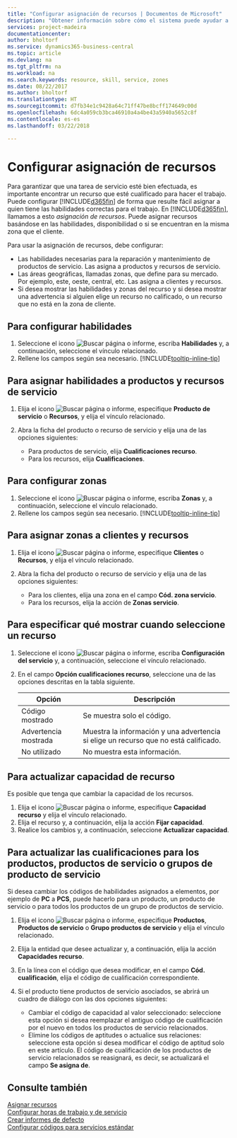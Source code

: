 ```yaml
---
title: "Configurar asignación de recursos | Documentos de Microsoft"
description: "Obtener información sobre cómo el sistema puede ayudar a asegurar que se asigna a alguien que tiene las habilidades necesarias para proporcionar un servicio."
services: project-madeira
documentationcenter: 
author: bholtorf
ms.service: dynamics365-business-central
ms.topic: article
ms.devlang: na
ms.tgt_pltfrm: na
ms.workload: na
ms.search.keywords: resource, skill, service, zones
ms.date: 08/22/2017
ms.author: bholtorf
ms.translationtype: HT
ms.sourcegitcommit: d7fb34e1c9428a64c71ff47be8bcff174649c00d
ms.openlocfilehash: 6dc4a059cb3bca46910a4a4be43a5940a5652c8f
ms.contentlocale: es-es
ms.lasthandoff: 03/22/2018

---
```


# <a name="set-up-resource-allocation"></a>Configurar asignación de recursos
Para garantizar que una tarea de servicio esté bien efectuada, es importante encontrar un recurso que esté cualificado para hacer el trabajo. Puede configurar [!INCLUDE[d365fin](includes/d365fin_md.md)] de forma que resulte fácil asignar a quien tiene las habilidades correctas para el trabajo. En [!INCLUDE[d365fin](includes/d365fin_md.md)], llamamos a esto _asignación de recursos_. Puede asignar recursos basándose en las habilidades, disponibilidad o si se encuentran en la misma zona que el cliente. 

Para usar la asignación de recursos, debe configurar:  
  
* Las habilidades necesarias para la reparación y mantenimiento de productos de servicio. Las asigna a productos y recursos de servicio.  
* Las áreas geográficas, llamadas zonas, que define para su mercado. Por ejemplo, este, oeste, central, etc. Las asigna a clientes y recursos.  
* Si desea mostrar las habilidades y zonas del recurso y si desea mostrar una advertencia si alguien elige un recurso no calificado, o un recurso que no está en la zona de cliente.  

## <a name="to-set-up-skills"></a>Para configurar habilidades
1. Seleccione el icono ![Buscar página o informe](media/ui-search/search_small.png "icono Buscar página o informe"), escriba **Habilidades** y, a continuación, seleccione el vínculo relacionado.  
2. Rellene los campos según sea necesario. [!INCLUDE[tooltip-inline-tip](includes/tooltip-inline-tip_md.md)]  

## <a name="to-assign-skills-to-service-items-and-resources"></a>Para asignar habilidades a productos y recursos de servicio
1. Elija el icono ![Buscar página o informe](media/ui-search/search_small.png "icono Buscar página o informe"), especifique **Producto de servicio** o **Recursos**, y elija el vínculo relacionado.  
2. Abra la ficha del producto o recurso de servicio y elija una de las opciones siguientes:  
  
    * Para productos de servicio, elija **Cualificaciones recurso**.  
    * Para los recursos, elija **Cualificaciones**.  

## <a name="to-set-up-zones"></a>Para configurar zonas
1. Seleccione el icono ![Buscar página o informe](media/ui-search/search_small.png "icono Buscar página o informe"), escriba **Zonas** y, a continuación, seleccione el vínculo relacionado.  
2. Rellene los campos según sea necesario. [!INCLUDE[tooltip-inline-tip](includes/tooltip-inline-tip_md.md)]  

## <a name="to-assign-zones-to-customers-and-resources"></a>Para asignar zonas a clientes y recursos 
1. Elija el icono ![Buscar página o informe](media/ui-search/search_small.png "icono Buscar página o informe"), especifique **Clientes** o **Recursos**, y elija el vínculo relacionado.  
2. Abra la ficha del producto o recurso de servicio y elija una de las opciones siguientes:  
  
    * Para los clientes, elija una zona en el campo **Cód. zona servicio**.  
    * Para los recursos, elija la acción de **Zonas servicio**.  

## <a name="to-specify-what-to-show-when-a-resource-is-chosen"></a>Para especificar qué mostrar cuando seleccione un recurso
1. Seleccione el icono ![Buscar página o informe](media/ui-search/search_small.png "icono Buscar página o informe"), escriba **Configuración del servicio** y, a continuación, seleccione el vínculo relacionado. 
2. En el campo **Opción cualificaciones recurso**, seleccione una de las opciones descritas en la tabla siguiente.  
  
    |**Opción**|**Descripción**|  
    |------------|-------------|  
    |Código mostrado | Se muestra solo el código.|  
    |Advertencia mostrada | Muestra la información y una advertencia si elige un recurso que no está calificado.|  
    |No utilizado | No muestra esta información.|  

## <a name="to-update-resource-capacity"></a>Para actualizar capacidad de recurso  
Es posible que tenga que cambiar la capacidad de los recursos.  
  
1. Elija el icono ![Buscar página o informe](media/ui-search/search_small.png "icono Buscar página o informe"), especifique **Capacidad recurso** y elija el vínculo relacionado.  
2. Elija el recurso y, a continuación, elija la acción **Fijar capacidad**.  
3. Realice los cambios y, a continuación, seleccione **Actualizar capacidad**.  

## <a name="to-update-skills-for-items-service-items-or-service-item-groups"></a>Para actualizar las cualificaciones para los productos, productos de servicio o grupos de producto de servicio
Si desea cambiar los códigos de habilidades asignados a elementos, por ejemplo de **PC** a **PCS**, puede hacerlo para un producto, un producto de servicio o para todos los productos de un grupo de productos de servicio.  
  
1. Elija el icono ![Buscar página o informe](media/ui-search/search_small.png "icono Buscar página o informe"), especifique **Productos**, **Productos de servicio** o **Grupo productos de servicio** y elija el vínculo relacionado.  
2. Elija la entidad que desee actualizar y, a continuación, elija la acción **Capacidades recurso**.  
3. En la línea con el código que desea modificar, en el campo **Cód. cualificación**, elija el código de cualificación correspondiente.  
4.  Si el producto tiene productos de servicio asociados, se abrirá un cuadro de diálogo con las dos opciones siguientes:  
  
    * Cambiar el código de capacidad al valor seleccionado: seleccione esta opción si desea reemplazar el antiguo código de cualificación por el nuevo en todos los productos de servicio relacionados.  
    * Elimine los códigos de aptitudes o actualice sus relaciones: seleccione esta opción si desea modificar el código de aptitud solo en este artículo. El código de cualificación de los productos de servicio relacionados se reasignará, es decir, se actualizará el campo **Se asigna de**.  
  
## <a name="see-also"></a>Consulte también
[Asignar recursos](service-how-to-allocate-resources.md)  
[Configurar horas de trabajo y de servicio](service-how-setup-work-service-hours.md)  
[Crear informes de defecto](service-how-setup-fault-reporting.md)  
[Configurar códigos para servicios estándar](service-how-setup-service-coding.md)  
 


